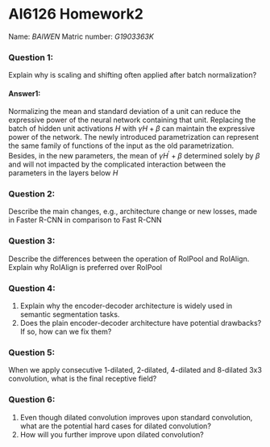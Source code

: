 # AI6126 Homework2
Name: *BAIWEN* 
Matric number: *G1903363K*

### Question 1: 
Explain why is scaling and shifting often applied after batch normalization?
#### Answer1:
Normalizing the mean and standard deviation of a unit can reduce the expressive power of the neural network containing that unit. Replacing the batch of hidden unit activations $H$ with $\gamma H+\beta$ can maintain the expressive power of the network. The newly introduced  parametrization can represent the same family of functions of the input as the old parametrization. Besides, in the new parameters, the mean of $\gamma H^{\prime} + \beta$ determined solely by $\beta$ and will not impacted by the complicated interaction between the parameters in the layers below $H$

### Question 2:
Describe the main changes, e.g., architecture change or new losses, made in Faster R-CNN in comparison to Fast R-CNN


### Question 3:
Describe the differences between the operation of RoIPool and RoIAlign. Explain why RoIAlign is preferred over RoIPool

### Question 4:
1. Explain why the encoder-decoder architecture is widely used in semantic segmentation tasks. 
2. Does the plain encoder-decoder architecture have potential drawbacks? If so, how can we fix them?

### Question 5:
When we apply consecutive 1-dilated, 2-dilated, 4-dilated and 8-dilated
3x3 convolution, what is the final receptive field?

### Question 6:
1. Even though dilated convolution improves upon standard convolution, what are the potential hard cases for dilated convolution? 
2. How will you further improve upon dilated convolution? 
